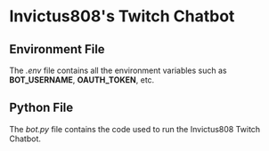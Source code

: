 # Invictus808's Twitch Chatbot

## Environment File
The *.env* file contains all the environment variables such as **BOT_USERNAME**, **OAUTH_TOKEN**, etc.

## Python File
The *bot.py* file contains the code used to run the Invictus808 Twitch Chatbot.
